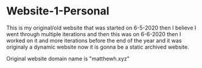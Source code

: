# Website-1-Personal
This is my original/old website that was started on 6-5-2020 then I believe I went through multiple iterations and then this was on 6-6-2020 then I worked on it and more iterations before the end of the year and it was originaly a dynamic website now it is gonna be a static archived website.

Original website domain name is "matthewh.xyz"
